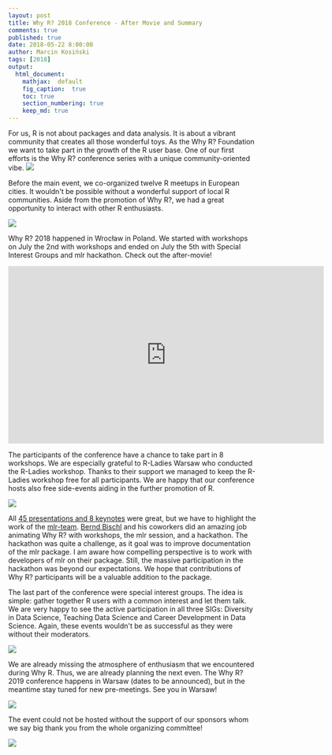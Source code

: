 ```yaml
---
layout: post
title: Why R? 2018 Conference - After Movie and Summary
comments: true
published: true
date: 2018-05-22 8:00:00
author: Marcin Kosiński
tags: [2018]
output:
  html_document:
    mathjax:  default
    fig_caption:  true
    toc: true
    section_numbering: true
    keep_md: true
---
```


For us, R is not about packages and data analysis. It is about a vibrant community that creates all those wonderful toys. As the Why R? Foundation we want to take part in the growth of the R user base. One of our first efforts is the Why R? conference series with a unique community-oriented vibe.
<img src="/foundation/images/fulls/whyr2018/back.jpeg" class="fit image">

Before the main event, we co-organized twelve R meetups in European cities. It wouldn't be possible without a wonderful support of local R communities. Aside from the promotion of Why R?, we had a great opportunity to interact with other R enthusiasts.

<img src="https://whyr2018.github.io/WhyR2018/img/bg/europe2_mapa_kwiecien_light.jpg" class="fit image">

Why R? 2018 happened in Wrocław in Poland. We started with workshops on July the 2nd with workshops and ended on July the 5th with Special Interest Groups and mlr hackathon.  Check out the after-movie!


<iframe width="640" height="360" src="https://www.youtube.com/embed/NNsceaqEP1w" frameborder="0" allow="autoplay; encrypted-media" allowfullscreen></iframe>

The participants of the conference have a chance to take part in 8 workshops. We are especially grateful to R-Ladies Warsaw who conducted the R-Ladies workshop. Thanks to their support we managed to keep the R-Ladies workshop free for all participants.  We are happy that our conference hosts also free side-events aiding in the further promotion of R.

<img src="https://whyr2018.github.io/WhyR2018/img/plan3.jpg" class="fit image">


All [45 presentations and 8 keynotes](https://github.com/WhyR2018/presentations) were great, but we have to highlight the work of the [mlr-team](https://github.com/mlr-org/mlr). [Bernd Bischl](https://www.compstat.statistik.uni-muenchen.de/people/bischl/) and his coworkers did an amazing job animating Why R? with workshops, the mlr session, and a hackathon. The hackathon was quite a challenge, as it goal was to improve documentation of the mlr package. I am aware how compelling perspective is to work with developers of mlr on their package. Still, the massive participation in the hackathon was beyond our expectations. We hope that contributions of Why R? participants will be a valuable addition to the package.

The last part of the conference were special interest groups. The idea is simple: gather together R users with a common interest and let them talk. We are very happy to see the active participation in all three SIGs: Diversity in Data Science, Teaching Data Science and Career Development in Data Science. Again, these events wouldn't be as successful as they were without their moderators.

<img src="https://scontent.fwaw7-1.fna.fbcdn.net/v/t1.0-9/37103323_685922991758613_1705368978794217472_o.jpg?_nc_cat=106&oh=1013aa283e3180aab88a68c173c9ff8b&oe=5C58913B" class="fit image">

We are already missing the atmosphere of enthusiasm that we encountered during Why R. Thus, we are already planning the next even. The Why R? 2019 conference happens in Warsaw (dates to be announced), but in the meantime stay tuned for new pre-meetings. See you in Warsaw!

<img src="/foundation/images/fulls/whyr2019/warsaw_2019_light.jpg" class="fit image">

The event could not be hosted without the support of our sponsors whom we say big thank you from the whole organizing committee!

<img src="/foundation/images/fulls/whyr2018/sponsors.jpg" class="fit image">
